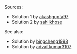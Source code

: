 Sources:

- Solution 1 by [akashgupta97](https://github.com/akashgupta97/cs224n-winter-2020)
- Solution 2 by [sahilkhose](https://github.com/sahilkhose/CS224N)


See also:
- Solution by [bingcheng1998](https://github.com/bingcheng1998/CS224N-2020-winter-Assignment-Solution)
- Solution by [advaitkumar3107](https://github.com/advaitkumar3107/CS224n-Winter-2020)
